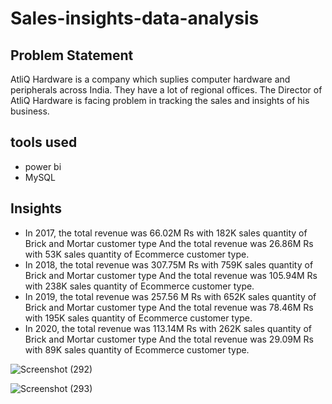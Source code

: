 # Sales-insights-data-analysis

## Problem Statement
AtliQ Hardware is a company which suplies computer hardware and peripherals across India. They have a lot of regional offices. The Director of AtliQ Hardware is facing problem in tracking the sales and insights of his business.

## tools used
- power bi
- MySQL

## Insights
- In 2017, the total revenue was 66.02M Rs with 182K sales quantity of Brick and Mortar customer type And the total revenue was 26.86M Rs with 53K sales quantity of Ecommerce customer type.
- In 2018, the total revenue was 307.75M Rs with 759K sales quantity of Brick and Mortar customer type And the total revenue was 105.94M Rs with 238K sales quantity of Ecommerce customer type.
- In 2019, the total revenue was 257.56 M Rs with 652K sales quantity of Brick and Mortar customer type And the total revenue was 78.46M Rs with 195K sales quantity of Ecommerce customer type.
- In 2020, the total revenue was 113.14M Rs with 262K sales quantity of Brick and Mortar customer type And the total revenue was 29.09M Rs with 89K sales quantity of Ecommerce customer type.


![Screenshot (292)](https://github.com/anjali-thawani/Sales-insights-data-analysis/assets/168136647/3e4ddd74-e99f-4ec8-a5ed-1831fcd5c630)

![Screenshot (293)](https://github.com/anjali-thawani/Sales-insights-data-analysis/assets/168136647/6b5facca-024d-4403-8013-02e454839dcd)


